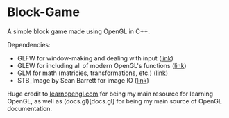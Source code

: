 # Block-Game
A simple block game made using OpenGL in C++.

Dependencies:
* GLFW for window-making and dealing with input ([link](https://www.glfw.org/))
* GLEW for including all of modern OpenGL's functions ([link](http://glew.sourceforge.net/))
* GLM for math (matricies, transformations, etc.) ([link](https://glm.g-truc.net/0.9.9/index.html))
* STB_Image by Sean Barrett for image IO ([link](https://github.com/nothings/stb/blob/master/stb_image.h))

Huge credit to [learnopengl.com](learnopengl.com) for being my main resource for learning OpenGL, as well as (docs.gl)[docs.gl] for being my main source of OpenGL documentation.
